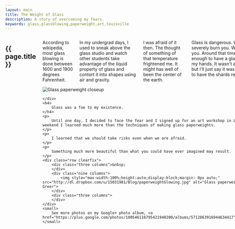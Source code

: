 ```yaml
---
layout: main
title: The Weight of Glass
description: A story of overcoming my fears.
keywords: glass,glassblowing,paperweight,art,louisville
---
```


<div class="sixteen columns">
	<h2>{{ page.title }}</h2>
	<div class="row clearfix">
		<div class="eight columns alpha">
			<p>
				According to wikipedia, most glass blowing is done between 1600 and 1900 degrees Fahrenheit.
			</p>
			<p>
				In my undergrad days, I used to sneak above the glass studio and watch other students take advantage of the liquid property of glass and contort it into shapes using air and gravity.
			</p>
			<p>
				I was afraid of it then.  The thought of something of that temperature frightened me.  It might has well of been the center of the earth.
			</p>
			<p>
				Glass is dangerous.  When it's hot, it can severely burn you.  When cold, it can cut you.  Around that time, I was unfortunate enough to have a glass vase shatter in my hands.  It wasn't a traumatic event, but I'll just say it was quite complicated to have the shards removed.
			</p>
		</div>
		<div class="eight columns omega">
			<img  style="max-width:100%;" src="http://dl.dropbox.com/u/15031981/Blog/paperweightCloseup.jpg" alt="Glass paperweight closeup" />
		</div>

	</div>
	<h4>
		Glass was a foe to my existence.
	</h4>
	<p>
		Until one day, I decided to face the fear and I signed up for an art workshop in Louisville.  That weekend I learned much more than the techniques of making glass paperweights.
	</p>
	<p>
		I learned that we should take risks even when we are afraid.  
	</p>
	<p>
		Something much more beautiful than what you could have ever imagined may result.
	</p>
	<div class="row clearfix">
		<div class="three columns">&nbsp;
		</div>
		<div class="nine columns">
			<img style="max-width:100%;height:auto;display:block;margin: 0px auto;" src="http://dl.dropbox.com/u/15031981/Blog/paperweightGlowing.jpg" alt="Glass paperweight by Ashley Greer">
		</div>
		<div class="three columns">
		</div>
	</div>
	<small>
		See more photos on my Google+ photo album, <a href="https://plus.google.com/photos/100546116795421940200/albums/5712863916944634417">Paperweights</a>.
	</small>
</div>